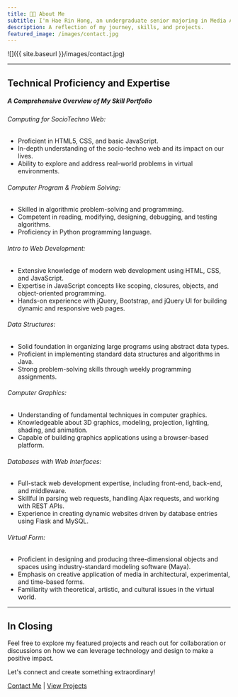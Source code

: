 ```yaml
---
title: 👋🏼 About Me
subtitle: I'm Hae Rin Hong, an undergraduate senior majoring in Media Arts and Sciences, set to graduate in spring 2024. I am a versatile designer and developer with proficiency in HTML5, CSS, and JavaScript, specializing in modern web development. Skilled in algorithmic problem-solving, Python programming, and organizing large programs using Java. Experienced in computer graphics, including 3D modeling, lighting, and animation, as well as full-stack web development with expertise in Flask, MySQL, and REST APIs. Accomplished in creative design using industry-standard software like Maya, with a deep understanding of the socio-techno web's impact on real-world problem-solving.
description: A reflection of my journey, skills, and projects.
featured_image: /images/contact.jpg
---
```


![]({{ site.baseurl }}/images/contact.jpg)

---

## Technical Proficiency and Expertise

##### _A Comprehensive Overview of My Skill Portfolio_

###### Computing for SocioTechno Web:

- Proficient in HTML5, CSS, and basic JavaScript.
- In-depth understanding of the socio-techno web and its impact on our lives.
- Ability to explore and address real-world problems in virtual environments.

###### Computer Program & Problem Solving:

- Skilled in algorithmic problem-solving and programming.
- Competent in reading, modifying, designing, debugging, and testing algorithms.
- Proficiency in Python programming language.

###### Intro to Web Development:

- Extensive knowledge of modern web development using HTML, CSS, and JavaScript.
- Expertise in JavaScript concepts like scoping, closures, objects, and object-oriented programming.
- Hands-on experience with jQuery, Bootstrap, and jQuery UI for building dynamic and responsive web pages.

###### Data Structures:

- Solid foundation in organizing large programs using abstract data types.
- Proficient in implementing standard data structures and algorithms in Java.
- Strong problem-solving skills through weekly programming assignments.

###### Computer Graphics:

- Understanding of fundamental techniques in computer graphics.
- Knowledgeable about 3D graphics, modeling, projection, lighting, shading, and animation.
- Capable of building graphics applications using a browser-based platform.

###### Databases with Web Interfaces:

- Full-stack web development expertise, including front-end, back-end, and middleware.
- Skillful in parsing web requests, handling Ajax requests, and working with REST APIs.
- Experience in creating dynamic websites driven by database entries using Flask and MySQL.

###### Virtual Form:

- Proficient in designing and producing three-dimensional objects and spaces using industry-standard modeling software (Maya).
- Emphasis on creative application of media in architectural, experimental, and time-based forms.
- Familiarity with theoretical, artistic, and cultural issues in the virtual world.

---

## In Closing

Feel free to explore my featured projects and reach out for collaboration or discussions on how we can leverage technology and design to make a positive impact.

Let's connect and create something extraordinary!

[Contact Me](https://haerinh.github.io/portfolio/contact)
| [View Projects](https://haerinh.github.io/portfolio/portfolio)
